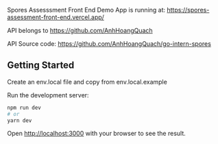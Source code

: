 Spores Assesssment Front End
Demo App is running at: https://spores-assessment-front-end.vercel.app/

API belongs to https://github.com/AnhHoangQuach

API Source code: https://github.com/AnhHoangQuach/go-intern-spores

## Getting Started


Create an env.local file and copy from env.local.example


Run the development server:

```bash
npm run dev
# or
yarn dev
```

Open [http://localhost:3000](http://localhost:3000) with your browser to see the result.

